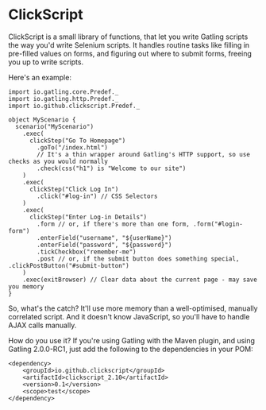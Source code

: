ClickScript
===========

ClickScript is a small library of functions, that let you write Gatling scripts the way you'd write Selenium scripts.
It handles routine tasks like filling in pre-filled values on forms, and figuring out where to submit forms, freeing you
up to write scripts.

Here's an example:

    import io.gatling.core.Predef._
    import io.gatling.http.Predef._
    import io.github.clickscript.Predef._

    object MyScenario {
      scenario("MyScenario")
        .exec(
          clickStep("Go To Homepage")
            .goTo("/index.html")
            // It's a thin wrapper around Gatling's HTTP support, so use checks as you would normally
            .check(css("h1") is "Welcome to our site")
        )
        .exec(
          clickStep("Click Log In")
            .click("#log-in") // CSS Selectors
        )
        .exec(
          clickStep("Enter Log-in Details")
            .form // or, if there's more than one form, .form("#login-form")
            .enterField("username", "${userName}")
            .enterField("password", "${password}")
            .tickCheckbox("remember-me")
            .post // or, if the submit button does something special, .clickPostButton("#submit-button")
        )
        .exec(exitBrowser) // Clear data about the current page - may save you memory
    }

So, what's the catch? It'll use more memory than a well-optimised, manually correlated script. And it doesn't know
JavaScript, so you'll have to handle AJAX calls manually.

How do you use it? If you're using Gatling with the Maven plugin, and using Gatling 2.0.0-RC1, just add the following to the dependencies in your POM:

    <dependency>
        <groupId>io.github.clickscript</groupId>
        <artifactId>clickscript_2.10</artifactId>
        <version>0.1</version>
        <scope>test</scope>
    </dependency>

